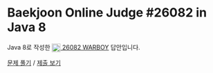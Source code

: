 # Baekjoon Online Judge #26082 in Java 8
Java 8로 작성한 [<img src="https://static.solved.ac/tier_small/1.svg" height="20" align="center">
26082 WARBOY](https://www.acmicpc.net/problem/26082) 답안입니다.

[문제 풀기](https://www.acmicpc.net/problem/26082) /
[제출 보기](https://www.acmicpc.net/source/86685703)
